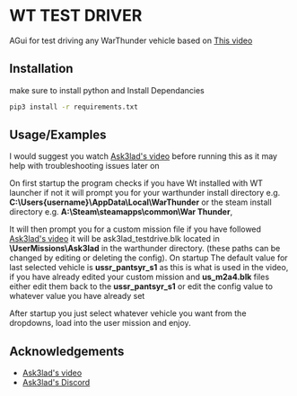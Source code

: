 
# WT TEST DRIVER

AGui for test driving any WarThunder vehicle based on [This video](https://www.youtube.com/watch?v=VbFSo0YqJE0)


## Installation

make sure to install python and Install Dependancies 

```bash
pip3 install -r requirements.txt
```
    
## Usage/Examples

I would suggest you watch [Ask3lad's video](https://www.youtube.com/watch?v=VbFSo0YqJE0) before running this as it may help with troubleshooting issues later on

On first startup the program checks if you have Wt installed with WT launcher if not it will prompt you for your warthunder install directory e.g. **C:\Users\{username}\AppData\Local\WarThunder** or the steam install directory e.g. **A:\Steam\steamapps\common\War Thunder**, 

It will then prompt you for a custom mission file if you have followed [Ask3lad's video](https://www.youtube.com/watch?v=VbFSo0YqJE0) it will be ask3lad_testdrive.blk located in **\UserMissions\Ask3lad** in the warthunder directory. (these paths can be changed by editing or deleting the config). On startup The default value for last selected vehicle is **ussr_pantsyr_s1** as this is what is used in the video, if you have already edited your custom mission and **us_m2a4.blk** files either edit them back to the **ussr_pantsyr_s1** or edit the config value to whatever value you have already set

After startup you just select whatever vehicle you want from the dropdowns, load into the user mission and enjoy.



## Acknowledgements

 - [Ask3lad's video](https://www.youtube.com/watch?v=VbFSo0YqJE0)
 - [Ask3lad's Discord](https://discord.gg/XX3RXMBY)

